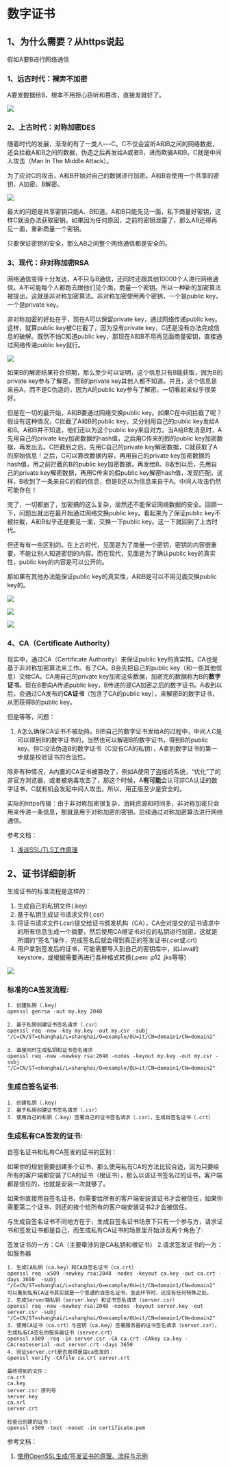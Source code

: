 # 数字证书

## 1、为什么需要？从https说起

假如A要B进行网络通信

### 1、远古时代：裸奔不加密

A要发数据给B，根本不用担心窃听和篡改，直接发就好了。

![](https://pic4.zhimg.com/80/v2-4efb777e3a7902c500158baa26745eff_1440w.webp)

### 2、上古时代：对称加密DES

随着时代的发展，渐渐的有了一类人---C。C不仅会监听A和B之间的网络数据，还会拦截A和B之间的数据，伪造之后再发给A或者B，进而欺骗A和B。C就是中间人攻击（Man In The Middle Attack）。

为了应对C的攻击，A和B开始对自己的数据进行加密。A和B会使用一个共享的密钥，A加密、B解密。

![](https://pic2.zhimg.com/80/v2-334f01cb9b07c3a0b90eb048d011cfd5_1440w.webp)

最大的问题是共享密钥只能A、B知道。A和B只能先见一面，私下商量好密钥，这样C就没办法获取密钥。如果因为任何原因，之前的密钥泄露了，那么AB还得再见一面，重新商量一个密钥。

只要保证密钥的安全，那么AB之间整个网络通信都是安全的。

### 3、现代：非对称加密RSA

网络通信变得十分发达，A不只与B通信，还同时还跟其他10000个人进行网络通信。A不可能每个人都跑去跟他们见个面，商量一个密钥。所以一种新的加密算法被提出，这就是非对称加密算法。非对称加密使用两个密钥，一个是public key，一个是private key。

非对称加密的好处在于，现在A可以保留private key，通过网络传递public key。这样，就算public key被C拦截了，因为没有private key，C还是没有办法完成信息的破解。既然不怕C知道public key，那现在A和B不用再见面商量密钥，直接通过网络传递public key就行。

![](https://p.ipic.vip/w9y8g8.png)

如果B的解密结果符合预期，那么至少可以证明，这个信息只有B能获取，因为B的private key参与了解密，而B的private key其他人都不知道。并且，这个信息是来自A，而不是C伪造的，因为A的public key参与了解密。一切看起来似乎很美好。



但是在一切的最开始，A和B要通过网络交换public key。如果C在中间拦截了呢？假设有这种情况，C拦截了A和B的public key，又分别用自己的public key发给A和B。A和B并不知道，他们还以为这个public key来自对方。当A给B发消息时，A先用自己的private key加密数据的hash值，之后用C传来的假的public key加密数据，再发出去。C拦截到之后，先用C自己的private key解密数据，C就获取了A的原始信息！之后，C可以篡改数据内容，再用自己的private key加密数据的hash值，用之前拦截的B的public key加密数据，再发给B。B收到以后，先用自己的private key解密数据，再用C传来的假public key解密hash值，发现匹配。这样，B收到了一条来自C的假的信息，但是B还以为信息来自于A。中间人攻击仍然可能存在！

完了，一切都崩了，加密搞的这么复杂，居然还不能保证网络数据的安全。回顾一下，问题出就出在最开始通过网络交换public key。看起来为了保证public key不被拦截，A和B似乎还是要见一面，交换一下public key。这一下就回到了上古时代。

但还有有一些区别的。在上古时代，见面是为了商量一个密钥，密钥的内容很重要，不能让别人知道密钥的内容。而在现代，见面是为了确认public key的真实性，public key的内容是可以公开的。

那如果有其他办法能保证public key的真实性，A和B是可以不用见面交换public key的。

![](https://p.ipic.vip/ymd4t5.png)

![](https://p.ipic.vip/y1r447.png)

![](https://p.ipic.vip/5jalb5.png)

### 4、CA（Certificate Authority）

现实中，通过CA（Certificate Authority）来保证public key的真实性。CA也是基于非对称加密算法来工作。有了CA，B会先把自己的public key（和一些其他信息）交给CA。CA用自己的private key加密这些数据，加密完的数据称为B的**数字证书**。现在B要向A传递public key，B传递的是CA加密之后的数字证书。A收到以后，会通过CA发布的**CA证书**（包含了CA的public key），来解密B的数字证书，从而获得B的public key。

但是等等，问题：

1. A怎么确保CA证书不被劫持。B把自己的数字证书发给A的过程中，中间人C是可以得到B的数字证书的，当然也可以解密B的数字证书，得到B的public key。但C没法伪造B的数字证书（C没有CA的私钥），A拿到数字证书的第一步就是校验证书的合法性。

除非有种情况，A内置的CA证书被篡改了，例如A使用了盗版的系统，“优化”了的非官方浏览器，或者被病毒攻击了，那这个时候，A**有可能**会认可非CA认证的数字证书，C就有机会发起中间人攻击。所以，用正版至少是安全的。

实际的https传输：由于非对称加密很复杂，消耗资源和时间多，非对称加密只会用来传递一条信息，那就是用于对称加密的密钥。后续通过对称加密算法进行网络通信。

参考文档：

1. [浅谈SSL/TLS工作原理](https://zhuanlan.zhihu.com/p/36981565)

## 2、证书详细剖析

生成证书的标准流程是这样的：

1. 生成自己的私钥文件(.key)
2. 基于私钥生成证书请求文件(.csr)
3. 将证书请求文件(.csr)提交给证书颁发机构（CA），CA会对提交的证书请求中的所有信息生成一个摘要，然后使用CA根证书对应的私钥进行加密，这就是所谓的“签名”操作，完成签名后就会得到真正的签发证书(.cer或.crt)
4. 用户拿到签发后的证书，可能需要导入到自己的密钥库中，如Java的keystore，或根据需要再进行各种格式转换(.pem .p12 .jks等等)

![](https://p.ipic.vip/9jr36r.png)



### 标准的CA签发流程:

```
1. 创建私钥（.key)
openssl genrsa -out my.key 2048

2. 基于私钥创建证书签名请求（.csr）
openssl req -new -key my.key -out my.csr -subj "/C=CN/ST=shanghai/L=shanghai/O=example/OU=it/CN=domain1/CN=domain2"

3. 直接同时生成私钥和证书签名请求
openssl req -new -newkey rsa:2048 -nodes -keyout my.key -out my.csr -subj "/C=CN/ST=shanghai/L=shanghai/O=example/OU=it/CN=domain1/CN=domain2"
```

### 生成自签名证书:

```
1. 创建私钥（.key)
2. 基于私钥创建证书签名请求（.csr）
3. 使用自己的私钥（.key）签署自己的证书签名请求（.csr），生成自签名证书（.crt）
```

### 生成私有CA签发的证书:

自签名证书和私有CA签发的证书的区别：

如果你的规划需要创建多个证书，那么使用私有CA的方法比较合适，因为只要给所有的客户端都安装了CA的证书（根证书），那么以该证书签名过的证书，客户端都是信任的，也就是安装一次就够了。

如果你直接用自签名证书，你需要给所有的客户端安装该证书才会被信任，如果你需要第二个证书，则还的挨个给所有的客户端安装证书2才会被信任。


与生成自签名证书不同地方在于，生成自签名证书场景下只有一个参与方，请求证书和签发证书都是自己，而生成私有CA证书的场景里开始涉及两个角色了:

签发证书的一方：CA（主要牵涉的是CA私钥和根证书）
2.请求签发证书的一方：如服务器

```
1. 生成CA私钥（ca.key）和CA自签名证书（ca.crt）
openssl req -x509 -newkey rsa:2048 -nodes -keyout ca.key -out ca.crt -days 3650  -subj "/C=CN/ST=shanghai/L=shanghai/O=example/OU=it/CN=domain1/CN=domain2"
可以看到私有CA证书其实就是一个普通的自签名证书，至此环节时，还没有任何特殊之处。
2. 生成Server端私钥（server.key）和证书签名请求（server.csr）
openssl req -new -newkey rsa:2048 -nodes -keyout server.key -out server.csr -subj "/C=CN/ST=shanghai/L=shanghai/O=example/OU=it/CN=domain1/CN=domain2"
3. 使用CA证书（ca.crt）与密钥（ca.key）签署服务器的证书签名请求（server.csr），生成私有CA签名的服务器证书（server.crt）
openssl x509 -req -in server.csr -CA ca.crt -CAkey ca.key -CAcreateserial -out server.crt -days 3650
4. 验证server.crt是否真得是由ca签发的：
openssl verify -CAfile ca.crt server.crt

最终得到的文件：
ca.crt
ca.key
server.csr 序列号
server.key
ca.srl
server.crt

检查已创建的证书：
openssl x509 -text -noout -in certificate.pem
```

参考文档：

1. [使用OpenSSL生成/签发证书的原理、流程与示例](https://blog.csdn.net/bluishglc/article/details/123617558)



